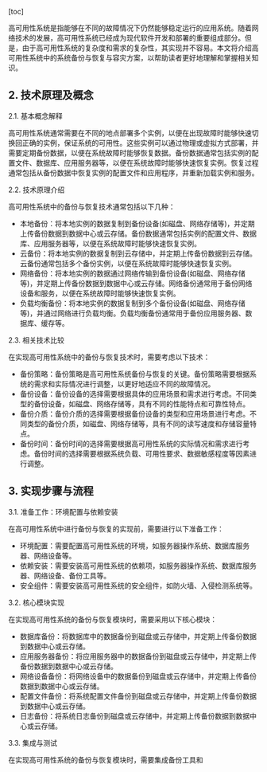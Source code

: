 
[toc]                    
                
                
高可用性系统是指能够在不同的故障情况下仍然能够稳定运行的应用系统。随着网络技术的发展，高可用性系统已经成为现代软件开发和部署的重要组成部分。但是，由于高可用性系统的复杂度和需求的复杂性，其实现并不容易。本文将介绍高可用性系统中的系统备份与恢复与容灾方案，以帮助读者更好地理解和掌握相关知识。

## 2. 技术原理及概念

2.1. 基本概念解释

高可用性系统通常需要在不同的地点部署多个实例，以便在出现故障时能够快速切换回正确的实例，保证系统的可用性。这些实例可以通过物理或虚拟方式部署，并需要定期备份数据，以便在系统故障时能够恢复数据。备份数据通常包括实例的配置文件、数据库、应用服务器等，以便在系统故障时能够快速恢复实例。恢复过程通常包括从备份数据中恢复实例的配置文件和应用程序，并重新加载实例和服务。

2.2. 技术原理介绍

高可用性系统中的备份与恢复技术通常包括以下几种：

- 本地备份：将本地实例的数据复制到备份设备(如磁盘、网络存储等)，并定期上传备份数据到数据中心或云存储。备份数据通常包括实例的配置文件、数据库、应用服务器等，以便在系统故障时能够快速恢复实例。
- 云备份：将本地实例的数据复制到云存储中，并定期上传备份数据到云存储。云备份通常包括多个备份实例，以便在系统故障时能够快速恢复实例。
- 网络备份：将本地实例的数据通过网络传输到备份设备(如磁盘、网络存储等)，并定期上传备份数据到数据中心或云存储。网络备份通常用于备份网络设备和服务，以便在系统故障时能够快速恢复实例。
- 负载均衡备份：将本地实例的数据复制到多个备份设备(如磁盘、网络存储等)，并通过网络进行负载均衡。负载均衡备份通常用于备份应用服务器、数据库、缓存等。

2.3. 相关技术比较

在实现高可用性系统中的备份与恢复技术时，需要考虑以下技术：

- 备份策略：备份策略是高可用性系统备份与恢复的关键。备份策略需要根据系统的需求和实际情况进行调整，以更好地适应不同的故障情况。
- 备份设备：备份设备的选择需要根据具体的应用场景和需求进行考虑。不同类型的备份设备，如磁盘、网络存储等，具有不同的性能特点和可靠性特点。
- 备份介质：备份介质的选择需要根据备份设备的类型和应用场景进行考虑。不同类型的备份介质，如磁盘、网络存储等，具有不同的读写速度和存储容量特点。
- 备份时间：备份时间的选择需要根据高可用性系统的实际情况和需求进行考虑。备份时间的选择需要根据系统负载、可用性要求、数据敏感程度等因素进行调整。

## 3. 实现步骤与流程

3.1. 准备工作：环境配置与依赖安装

在高可用性系统中进行备份与恢复的实现前，需要进行以下准备工作：

- 环境配置：需要配置高可用性系统的环境，如服务器操作系统、数据库服务器、网络设备等。
- 依赖安装：需要安装高可用性系统的依赖项，如服务器操作系统、数据库服务器、网络设备、备份工具等。
- 安全组件：需要安装高可用性系统的安全组件，如防火墙、入侵检测系统等。

3.2. 核心模块实现

在实现高可用性系统的备份与恢复模块时，需要采用以下核心模块：

- 数据库备份：将数据库中的数据备份到磁盘或云存储中，并定期上传备份数据到数据中心或云存储。
- 应用服务器备份：将应用服务器中的数据备份到磁盘或云存储中，并定期上传备份数据到数据中心或云存储。
- 网络设备备份：将网络设备中的数据备份到磁盘或云存储中，并定期上传备份数据到数据中心或云存储。
- 配置文件备份：将系统配置文件备份到磁盘或云存储中，并定期上传备份数据到数据中心或云存储。
- 日志备份：将系统日志备份到磁盘或云存储中，并定期上传备份数据到数据中心或云存储。

3.3. 集成与测试

在实现高可用性系统的备份与恢复模块时，需要集成备份工具和

